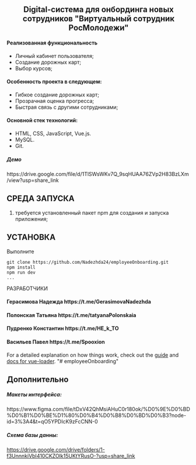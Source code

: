<p align="center">
 <h2 align="center">Digital-система для 
онбординга новых сотрудников 
"Виртуальный сотрудник РосМолодежи"
</h2>
 </p>

<h4>Реализованная функциональность</h4>
<ul>
 <li>Личный кабинет пользователя;</li>
 <li>Создание дорожных карт;</li>
 <li>Выбор курсов;</li>
</ul> 

<h4>Особенность проекта в следующем:</h4>
<ul>
 <li>Гибкое создание дорожных карт;</li>
 <li>Прозрачная оценка прогресса;</li>
 <li>Быстрая связь с другими сотрудниками;</li> 
 </ul>
 
<h4>Основной стек технологий:</h4>
<ul>
 <li>HTML, CSS, JavaScript, Vue.js.</li>
 <li>MySQL.</li>
 <li>Git.</li>
  
 </ul>

<h5>Демо</h5>
https://drive.google.com/file/d/1TlSWsWKv7Q_9sqHUAA76ZVp2H83BzLXm/view?usp=share_link

СРЕДА ЗАПУСКА
------------
1) требуется установленный пакет npm  для создания и запуска приложения;


УСТАНОВКА
------------

Выполните 
~~~
git clone https://github.com/Nadezhda24/employeeOnboarding.git
npm install
npm run dev
...
~~~


РАЗРАБОТЧИКИ

<h4>Герасимова Надежда https://t.me/GerasimovaNadezhda </h4>
<h4>Полонская Татьяна https://t.me/tatyanaPolonskaia </h4>
<h4>Пудренко Константин https://t.me/HE_k_TO </h4>
<h4>Васильев Павел https://t.me/Spooxion </h4>

For a detailed explanation on how things work, check out the [guide](http://vuejs-templates.github.io/webpack/) and [docs for vue-loader](http://vuejs.github.io/vue-loader).
"# employeeOnboarding" 


Дополнительно
------------

<h5>Макеты интерфейса:</h5>
https://www.figma.com/file/tDxV42QhMsiAHuC0r180ok/%D0%9E%D0%BD%D0%B1%D0%BE%D1%80%D0%B4%D0%B8%D0%BD%D0%B3?node-id=3%3A4&t=qO5YPDIcK9zFcCNN-0

<h5>Схема базы данны:</h5>

https://drive.google.com/drive/folders/1-f3UnnnkiVbI410CKZOIk15UKtYRusO-?usp=share_link


